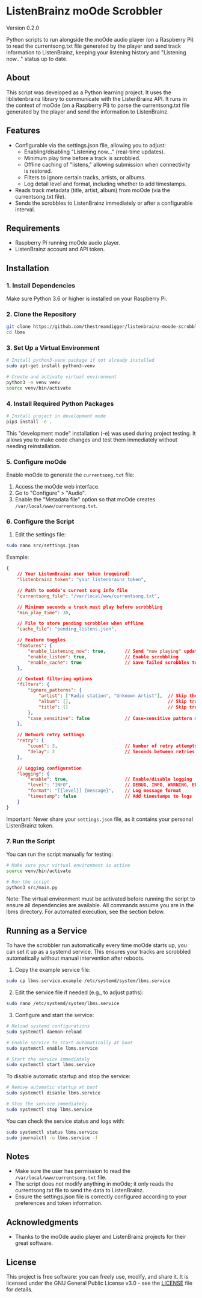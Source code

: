 # ListenBrainz moOde Scrobbler
Version 0.2.0

Python scripts to run alongside the moOde audio player (on a Raspberry Pi) to read the currentsong.txt file generated by the player and send track information to ListenBrainz, keeping your listening history and "Listening now..." status up to date.

## About

This script was developed as a Python learning project. It uses the liblistenbrainz library to communicate with the ListenBrainz API. It runs in the context of moOde (on a Raspberry Pi) to parse the currentsong.txt file generated by the player and send the information to ListenBrainz.

## Features

- Configurable via the settings.json file, allowing you to adjust:
  - Enabling/disabling "Listening now..." (real-time updates).
  - Minimum play time before a track is scrobbled.
  - Offline caching of "listens," allowing submission when connectivity is restored.
  - Filters to ignore certain tracks, artists, or albums.
  - Log detail level and format, including whether to add timestamps.
- Reads track metadata (title, artist, album) from moOde (via the currentsong.txt file).
- Sends the scrobbles to ListenBrainz immediately or after a configurable interval.

## Requirements

- Raspberry Pi running moOde audio player.
- ListenBrainz account and API token.

## Installation

### 1. Install Dependencies

Make sure Python 3.6 or higher is installed on your Raspberry Pi.

### 2. Clone the Repository

```bash
git clone https://github.com/thestreamdigger/listenbrainz-moode-scrobbler.git lbms
cd lbms
```

### 3. Set Up a Virtual Environment

```bash
# Install python3-venv package if not already installed
sudo apt-get install python3-venv

# Create and activate virtual environment
python3 -m venv venv
source venv/bin/activate
```

### 4. Install Required Python Packages

```bash
# Install project in development mode
pip3 install -e .
```

This "development mode" installation (-e) was used during project testing. It allows you to make code changes and test them immediately without needing reinstallation.

### 5. Configure moOde

Enable moOde to generate the `currentsong.txt` file:

1. Access the moOde web interface.
2. Go to "Configure" > "Audio".
3. Enable the "Metadata file" option so that moOde creates `/var/local/www/currentsong.txt`.

### 6. Configure the Script

1. Edit the settings file:

```bash
sudo nano src/settings.json
```

Example:

```json
{
    // Your ListenBrainz user token (required)
    "listenbrainz_token": "your_listenbrainz_token",

    // Path to moOde's current song info file
    "currentsong_file": "/var/local/www/currentsong.txt",

    // Minimum seconds a track must play before scrobbling
    "min_play_time": 30,

    // File to store pending scrobbles when offline
    "cache_file": "pending_listens.json",

    // Feature toggles
    "features": {
        "enable_listening_now": true,       // Send "now playing" updates
        "enable_listen": true,              // Enable scrobbling
        "enable_cache": true                // Save failed scrobbles to retry later
    },

    // Content filtering options
    "filters": {
        "ignore_patterns": {
            "artist": ["Radio station", "Unknown Artist"],  // Skip these artists
            "album": [],                                    // Skip tracks from these albums
            "title": []                                     // Skip tracks with these titles
        },
        "case_sensitive": false             // Case-sensitive pattern matching
    },

    // Network retry settings
    "retry": {
        "count": 3,                         // Number of retry attempts
        "delay": 2                          // Seconds between retries
    },

    // Logging configuration
    "logging": {
        "enable": true,                     // Enable/disable logging
        "level": "INFO",                    // DEBUG, INFO, WARNING, ERROR, CRITICAL
        "format": "[{level}] {message}",    // Log message format
        "timestamp": false                  // Add timestamps to logs
    }
}
```

Important: Never share your `settings.json` file, as it contains your personal ListenBrainz token.

### 7. Run the Script

You can run the script manually for testing:

```bash
# Make sure your virtual environment is active
source venv/bin/activate

# Run the script
python3 src/main.py
```

Note: The virtual environment must be activated before running the script to ensure all dependencies are available. All commands assume you are in the lbms directory. For automated execution, see the section below.

## Running as a Service

To have the scrobbler run automatically every time moOde starts up, you can set it up as a systemd service. This ensures your tracks are scrobbled automatically without manual intervention after reboots.

1. Copy the example service file:
```bash
sudo cp lbms.service.example /etc/systemd/system/lbms.service
```

2. Edit the service file if needed (e.g., to adjust paths):
```bash
sudo nano /etc/systemd/system/lbms.service
```

3. Configure and start the service:
```bash
# Reload systemd configurations
sudo systemctl daemon-reload

# Enable service to start automatically at boot
sudo systemctl enable lbms.service

# Start the service immediately
sudo systemctl start lbms.service
```

To disable automatic startup and stop the service:
```bash
# Remove automatic startup at boot
sudo systemctl disable lbms.service

# Stop the service immediately
sudo systemctl stop lbms.service
```

You can check the service status and logs with:
```bash
sudo systemctl status lbms.service
sudo journalctl -u lbms.service -f
```

## Notes

- Make sure the user has permission to read the `/var/local/www/currentsong.txt` file.
- The script does not modify anything in moOde; it only reads the currentsong.txt file to send the data to ListenBrainz.
- Ensure the settings.json file is correctly configured according to your preferences and token information.

## Acknowledgments

- Thanks to the moOde audio player and ListenBrainz projects for their great software.

## License

This project is free software: you can freely use, modify, and share it. It is licensed under the GNU General Public License v3.0 - see the [LICENSE](LICENSE) file for details.
